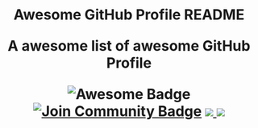 <h1 align="center">Awesome GitHub Profile README 
  
A awesome list of awesome GitHub Profile
  
  <div align="center">
<img src="https://cdn.rawgit.com/sindresorhus/awesome/d7305f38d29fed78fa85652e3a63e154dd8e8829/media/badge.svg" alt="Awesome Badge"/>
<a href="https://discord.com/invite/4D7JJxA"><img src="https://img.shields.io/discord/733027681184251937.svg?style=flat&label=Join%20Community&color=7289DA" alt="Join Community Badge"/></a>
<a href="https://twitter.com/javascriptking" ><img src="https://img.shields.io/twitter/follow/javascriptking.svg?style=social" /> </a>
<a href="https://twitter.com/rao123dk" ><img src="https://img.shields.io/twitter/follow/rao123dk.svg?style=social" /> </a>
<br>

